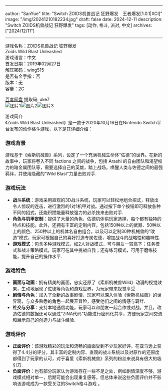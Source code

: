 
---
author: "SanYue"
title: "Switch ZOIDS机兽战记 狂野爆发　王者爆发[1.0.1|XCI]"
image: "/img/20241210182234.jpg"
draft: false
date: 2024-12-11
description: "Switch ZOIDS机兽战记 狂野爆发"
tags: [动作, 格斗, 派对, 中文]
archives: ["2024/12/11"]

---

游戏名称：ZOIDS机兽战记 狂野爆发   
Zoids Wild Blast Unleashed    
游戏语言：中文  
首发日期：2019年02月27日  
解压密码：wing515  
是否有金手指：否  
版本：无   
容量：2G

[百度网盘](https://pan.baidu.com/s/1zQo8BTu3kblbN6dQJx3I5g) 提取码: uke7  
![图片1](/img/20241211090855.png)![图片2](/img/20241211090827.png)![图片3](/img/20241211090812.png)  

游戏简介  
《Zoids Wild Blast Unleashed》是一款于2020年10月16日在Nintendo Switch平台发布的动作格斗游戏，以下是其详细介绍：

### 游戏背景
游戏基于《索斯机械兽》系列，设定了一个充满机械生命体“佐德”的世界。在新的故事中，玩家将卷入不同 factions 之间的战争，包括 Arashi 的自由团队和渴望权力的暗金属团队等，需要选择自己的英雄，踏上战场，唤醒人类与佐德之间的最强羁绊，并使用隐藏的“Wild Blast”力量击败对手.

### 游戏玩法
- **战斗系统**：游戏采用直观的3D战斗系统，玩家可以轻松地组合招式，释放出令人惊叹的连击，进行激烈的1对1机甲对战。通过按下单个按钮即可释放各种不同的招式，还能积攒能量释放强力的必杀技来击败对手.
- **角色与机甲定制**：提供了大量的角色、佐德机体供玩家选择，每个都有独特的特点和技能。此外，还拥有丰富的定制内容，包括150种以上的武器、50种以上的颜色、250种以上的机体名自由组合，以及可以定制30种机械兽的“改造”模式，玩家可根据自己的喜好打造专属佐德，增加战斗的战略性和趣味性.
- **游戏模式**：包含多种游戏模式，如2人对战模式，可与朋友一较高下；任务模式和战斗策略模式，玩家可在其中挑战自我；还有练习模式，可用于磨练技能，提升自己的操作水平.

### 游戏特色
- **画面与动画**：拥有精美的画面，忠实还原了《索斯机械兽Wild》动漫的视觉效果，生动地展现了佐德等角色和游戏世界，为玩家带来视觉享受.
- **剧情与角色**：加入了全新的故事剧情，玩家可以深入体验《索斯机械兽》的世界观，与众多熟悉的角色一起展开冒险，感受他们之间的情感与羁绊.
- **社交与分享**：支持本地通信功能，玩家可以和朋友一起合作或对战。并且，改造佐德的数据还可以通过“ZiNA代码”功能进行密码化共享，方便玩家之间交流和展示自己的创造力与战斗经验.

### 游戏评价
- **正面评价**：该游戏精彩的玩法和流畅的画面受到不少玩家好评，在亚马逊上获得了4.4分的评分，其丰富的定制内容、直观的战斗系统以及对原作的还原度都得到了玩家的认可，对于喜爱《索斯机械兽》系列的粉丝来说具有很大的吸引力.
- **负面评价**：也有部分玩家认为游戏存在一些不足之处，例如剧情深度不够，游戏模式相对单一，后期可能会出现重复感等，但总体来说这些负面评价并不影响该游戏成为一款受关注的Switch格斗游戏 。
 
